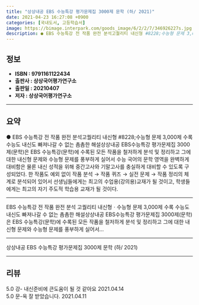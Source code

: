 ```yaml
---
title: "상상내공 EBS 수능특강 평가문제집 3000제 문학 (하/ 2021)"
date: 2021-04-23 16:27:08 +0900
categories: [국내도서, 고등학습서]
image: https://bimage.interpark.com/goods_image/6/2/2/7/346926227s.jpg
description: ● EBS 수능특강 전 작품 완전 분석고퀄리티 내신형 #8228;수능형 문제 3,000제 수록수능도 내신도 빠져나갈 수 없는 촘촘한 해설상상내공 EBS수능특강 평가문제집 3000제(문학)은 EBS 수능특강(문학)에 수록된 모든 작품을 철저하게 분석 및 정리하고 그에 대한 내신형 문제와
---
```


## **정보**

- **ISBN : 9791161122434**
- **출판사 : 상상국어평가연구소**
- **출판일 : 20210407**
- **저자 : 상상국어평가연구소**

------



## **요약**

●  EBS 수능특강 전 작품 완전 분석고퀄리티 내신형 #8228;수능형 문제 3,000제 수록수능도 내신도 빠져나갈 수 없는 촘촘한 해설상상내공 EBS수능특강 평가문제집 3000제(문학)은 EBS 수능특강(문학)에 수록된 모든 작품을 철저하게 분석 및 정리하고 그에 대한 내신형 문제와 수능형 문제를 풍부하게 실어서 수능 국어의 문학 영역을 완벽하게 대비함은 물론 내신 성적을 위해 중간고사와 기말고사를 충실하게 대비할 수 있도록 구성되었다. 한 작품도 예외 없이 작품 분석 → 작품 퀴즈 → 실전 문제 → 작품 정리의 체계로 분석되어 있어서 선생님들에게는 최고의 수업용(강의용)교재가 될 것이고, 학생들에게는 최고의 자기 주도적 학습용 교재가 될 것이다.

------

EBS 수능특강 전 작품 완전 분석
고퀄리티 내신형ㆍ수능형 문제 3,000제 수록
수능도 내신도 빠져나갈 수 없는 촘촘한 해설상상내공 EBS수능특강 평가문제집 3000제(문학)은 EBS 수능특강(문학)에 수록된 모든 작품을 철저하게 분석 및 정리하고 그에 대한 내신형 문제와 수능형 문제를 풍부하게 실어서... 

------


상상내공 EBS 수능특강 평가문제집 3000제 문학 (하/ 2021) 

------


## **리뷰** 

5.0 강- 내신준비에 큰도움이 될 것 같아요 2021.04.14 <br/>5.0 문-옥 잘 받았습니다. 2021.04.11 <br/>